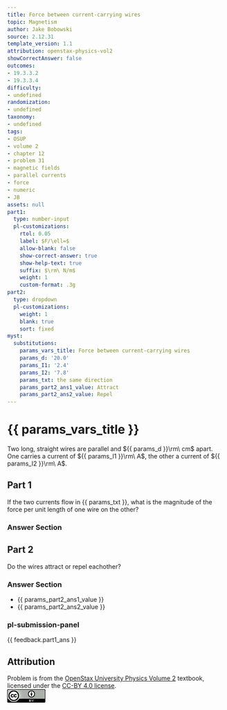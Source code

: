 ```yaml
---
title: Force between current-carrying wires
topic: Magnetism
author: Jake Bobowski
source: 2.12.31
template_version: 1.1
attribution: openstax-physics-vol2
showCorrectAnswer: false
outcomes:
- 19.3.3.2
- 19.3.3.4
difficulty:
- undefined
randomization:
- undefined
taxonomy:
- undefined
tags:
- OSUP
- volume 2
- chapter 12
- problem 31
- magnetic fields
- parallel currents
- force
- numeric
- JB
assets: null
part1:
  type: number-input
  pl-customizations:
    rtol: 0.05
    label: $F/\ell=$
    allow-blank: false
    show-correct-answer: true
    show-help-text: true
    suffix: $\rm\ N/m$
    weight: 1
    custom-format: .3g
part2:
  type: dropdown
  pl-customizations:
    weight: 1
    blank: true
    sort: fixed
myst:
  substitutions:
    params_vars_title: Force between current-carrying wires
    params_d: '20.0'
    params_I1: '2.4'
    params_I2: '7.8'
    params_txt: the same direction
    params_part2_ans1_value: Attract
    params_part2_ans2_value: Repel
---
```

# {{ params_vars_title }}
Two long, straight wires are parallel and ${{ params_d }}\rm\ cm$ apart.
One carries a current of ${{ params_I1 }}\rm\ A$, the other a current of ${{ params_I2 }}\rm\ A$.

## Part 1

If the two currents flow in {{ params_txt }}, what is the magnitude of the force per unit length of one wire on the other?

### Answer Section

## Part 2

Do the wires attract or repel eachother?

### Answer Section

- {{ params_part2_ans1_value }}
- {{ params_part2_ans2_value }}

### pl-submission-panel

{{ feedback.part1_ans }}

## Attribution

Problem is from the [OpenStax University Physics Volume 2](https://openstax.org/details/books/university-physics-volume-2) textbook, licensed under the [CC-BY 4.0 license](https://creativecommons.org/licenses/by/4.0/).<br>![Image representing the Creative Commons 4.0 BY license.](https://raw.githubusercontent.com/firasm/bits/master/by.png)